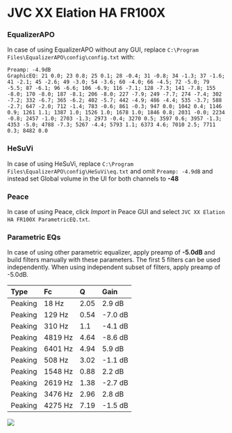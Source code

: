 # JVC XX Elation HA FR100X

### EqualizerAPO
In case of using EqualizerAPO without any GUI, replace `C:\Program Files\EqualizerAPO\config\config.txt`
with:
```
Preamp: -4.9dB
GraphicEQ: 21 0.0; 23 0.8; 25 0.1; 28 -0.4; 31 -0.8; 34 -1.3; 37 -1.6; 41 -2.1; 45 -2.6; 49 -3.0; 54 -3.6; 60 -4.0; 66 -4.5; 72 -5.0; 79 -5.5; 87 -6.1; 96 -6.6; 106 -6.9; 116 -7.1; 128 -7.3; 141 -7.8; 155 -8.0; 170 -8.0; 187 -8.1; 206 -8.0; 227 -7.9; 249 -7.7; 274 -7.4; 302 -7.2; 332 -6.7; 365 -6.2; 402 -5.7; 442 -4.9; 486 -4.4; 535 -3.7; 588 -2.7; 647 -2.0; 712 -1.4; 783 -0.6; 861 -0.3; 947 0.0; 1042 0.4; 1146 0.9; 1261 1.1; 1387 1.0; 1526 1.0; 1678 1.0; 1846 0.8; 2031 -0.0; 2234 -0.8; 2457 -1.0; 2703 -1.3; 2973 -0.4; 3270 0.5; 3597 0.6; 3957 -1.3; 4353 -5.0; 4788 -7.3; 5267 -4.4; 5793 1.1; 6373 4.6; 7010 2.5; 7711 0.3; 8482 0.0
```

### HeSuVi
In case of using HeSuVi, replace `C:\Program Files\EqualizerAPO\config\HeSuVi\eq.txt` and omit `Preamp:
-4.9dB` and instead set Global volume in the UI for both channels to **-48**

### Peace
In case of using Peace, click *Import* in Peace GUI and select `JVC XX Elation HA FR100X ParametricEQ.txt`.

### Parametric EQs
In case of using other parametric equalizer, apply preamp of **-5.0dB** and build filters manually
with these parameters. The first 5 filters can be used independently.
When using independent subset of filters, apply preamp of -5.0dB.

| Type    | Fc      |    Q | Gain    |
|:--------|:--------|:-----|:--------|
| Peaking | 18 Hz   | 2.05 | 2.9 dB  |
| Peaking | 129 Hz  | 0.54 | -7.0 dB |
| Peaking | 310 Hz  | 1.1  | -4.1 dB |
| Peaking | 4819 Hz | 4.64 | -8.6 dB |
| Peaking | 6401 Hz | 4.94 | 5.9 dB  |
| Peaking | 508 Hz  | 3.02 | -1.1 dB |
| Peaking | 1548 Hz | 0.88 | 2.2 dB  |
| Peaking | 2619 Hz | 1.38 | -2.7 dB |
| Peaking | 3476 Hz | 2.96 | 2.8 dB  |
| Peaking | 4275 Hz | 7.19 | -1.5 dB |

![](https://raw.githubusercontent.com/jaakkopasanen/AutoEq/master/results/innerfidelity/sbaf-serious/JVC%20XX%20Elation%20HA%20FR100X/JVC%20XX%20Elation%20HA%20FR100X.png)